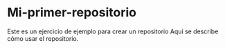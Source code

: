 # Mi-primer-repositorio
Este es un ejercicio de ejemplo para crear un repositorio
Aquí se describe cómo usar el repositorio.
